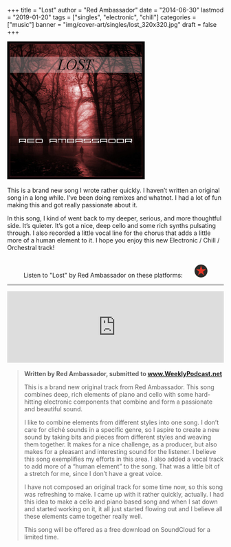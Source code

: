 +++
title = "Lost"
author = "Red Ambassador"
date = "2014-06-30"
lastmod = "2019-01-20"
tags = ["singles", "electronic", "chill"]
categories = ["music"]
banner = "img/cover-art/singles/lost_320x320.jpg"
draft = false
+++

<img src="/img/cover-art/singles/lost_320x320.jpg" class="thumb" alt="Lost by Red Ambassador cover at">

This is a brand new song I wrote rather quickly. I haven’t written an original
song in a long while. I’ve been doing remixes and whatnot. I had a lot of fun
making this and got really passionate about it.

In this song, I kind of went back to my deeper, serious, and more thoughtful
side. It’s quieter. It’s got a nice, deep cello and some rich synths pulsating
through. I also recorded a little vocal line for the chorus that adds a little
more of a human element to it. I hope you enjoy this new Electronic / Chill /
Orchestral track!

<br>

<center>
Listen to "Lost" by Red Ambassador on these platforms:

<a target="_blank" href="https://soundcloud.com/red-ambassador/lost" title="Soundcloud">
    <i style="color: #FF7700;" class="fab fa-soundcloud fa-2x"></i>
</a>
&nbsp;
<a target="_blank" href="https://redambassador.bandcamp.com/track/lost" title="Bandcamp">
    <i style="color: #639AA9;" class="fab fa-bandcamp fa-2x"></i>
</a>
&nbsp;
<a target="_blank" href="https://www.youtube.com/watch?v=XOYT1JEVVO8" title="YouTube">
    <i style="color: #e52d27;" class="fab fa-youtube fa-2x"></i>
</a>
&nbsp;
<a target="_blank" href="https://www.reverbnation.com/redambassador/song/21312406-lost" title="ReverbNation">
    <img height=30px src="/img/thirdparty/reverbnation_logo_min.svg">
</a>
</center>

-------------------------------------------------------------------------------

<iframe width="100%" height="166" scrolling="no" frameborder="no" allow="autoplay" src="https://w.soundcloud.com/player/?url=https%3A//api.soundcloud.com/tracks/155449529&color=%23d00000&auto_play=false&hide_related=false&show_comments=true&show_user=true&show_reposts=false&show_teaser=true"></iframe>

<br>

> **Written by Red Ambassador, submitted to www.WeeklyPodcast.net**
>
>    This is a brand new original track from Red Ambassador. This song combines
> deep, rich elements of piano and cello with some hard-hitting electronic
> components that combine and form a passionate and beautiful sound.
>
>    I like to combine elements from different styles into one song. I don’t
> care for cliché sounds in a specific genre, so I aspire to create a new sound
> by taking bits and pieces from different styles and weaving them together. It
> makes for a nice challenge, as a producer, but also makes for a pleasant and
> interesting sound for the listener. I believe this song exemplifies my
> efforts in this area. I also added a vocal track to add more of a “human
> element” to the song. That was a little bit of a stretch for me, since I
> don’t have a great voice.
>
>    I have not composed an original track for some time now, so this song was
> refreshing to make. I came up with it rather quickly, actually. I had this
> idea to make a cello and piano based song and when I sat down and started
> working on it, it all just started flowing out and I believe all these
> elements came together really well.
>
>    This song will be offered as a free download on SoundCloud for a limited
> time.
